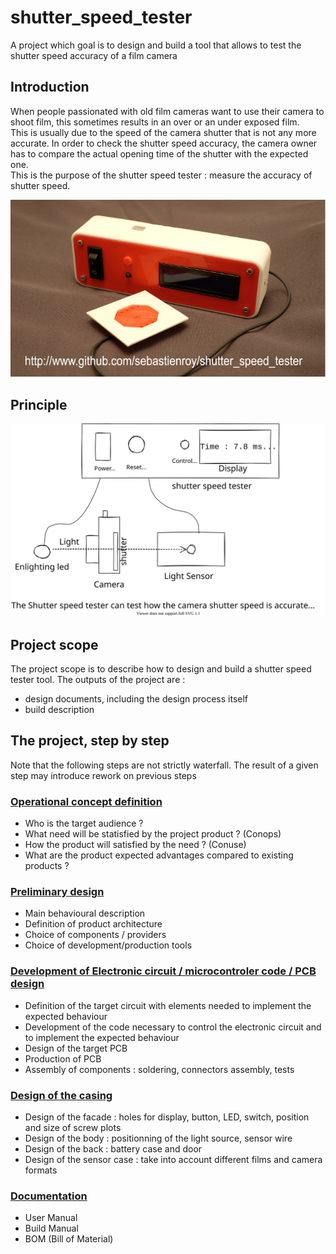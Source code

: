 # shutter_speed_tester

A project which goal is to design and build a tool that allows to test the shutter speed accuracy of a film camera

## Introduction

When people passionated with old film cameras want to use their camera to shoot film, this sometimes results in an over or an under exposed film.  
This is usually due to the speed of the camera shutter that is not any more accurate. In order to check the shutter speed accuracy, the camera owner has to compare the actual opening time of the shutter with the expected one.  
This is the purpose of the shutter speed tester : measure the accuracy of shutter speed. 

![Shutter Speed Tester result](images/sst.jpg)

## Principle

![Shutter speed tester principle schema](./design/images/principle.svg)

## Project scope

The project scope is to describe how to design and build a shutter speed tester tool.
The outputs of the project are :
- design documents, including the design process itself
- build description


## The project, step by step

Note that the following steps are not strictly waterfall. The result of a given step may introduce rework on previous steps

### [Operational concept definition](Development/01_OperationalConcepts/OperationalStories.md)
- Who is the target audience ?
- What need will be statisfied by the project product ? (Conops)
- How the product will satisfied by the need ? (Conuse)
- What are the product expected advantages compared to existing products ?

### [Preliminary design](Development/02_PreliminaryDesign/PreliminaryStories.md)
- Main behavioural description
- Definition of product architecture
- Choice of components / providers
- Choice of development/production tools

### [Development of Electronic circuit / microcontroler code / PCB design](Development/03_Development/DevelopmentStories.md)
- Definition of the target circuit with elements needed to implement the expected behaviour
- Development of the code necessary to control the electronic circuit and to implement the expected behaviour
- Design of the target PCB
- Production of PCB
- Assembly of components : soldering, connectors assembly, tests

### [Design of the casing](Development/04_Casing/CasingStories.md)
- Design of the facade : holes for display, button, LED, switch, position and size of screw plots
- Design of the body : positionning of the light source, sensor wire
- Design of the back : battery case and door
- Design of the sensor case : take into account different films and camera formats

### [Documentation](Development/05_Documentation/DocumentationStories.md)
- User Manual
- Build Manual
- BOM (Bill of Material)



